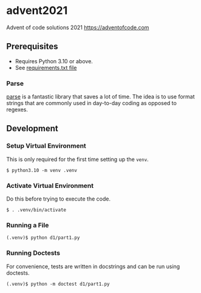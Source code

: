 # advent2021
Advent of code solutions 2021 https://adventofcode.com

## Prerequisites
- Requires Python 3.10 or above.
- See [requirements.txt file](./requirements.txt)

### Parse
[parse](https://pypi.org/project/parse/) is a fantastic library that saves a lot of time. The idea is to use format strings that are commonly used in day-to-day coding as opposed to regexes.

## Development
### Setup Virtual Environment
This is only required for the first time setting up the `venv`.
```
$ python3.10 -m venv .venv
```

### Activate Virtual Environment
Do this before trying to execute the code.

```
$ . .venv/bin/activate
```

### Running a File
```
(.venv)$ python d1/part1.py
```

### Running Doctests
For convenience, tests are written in docstrings and can be run using doctests.
```
(.venv)$ python -m doctest d1/part1.py
```
